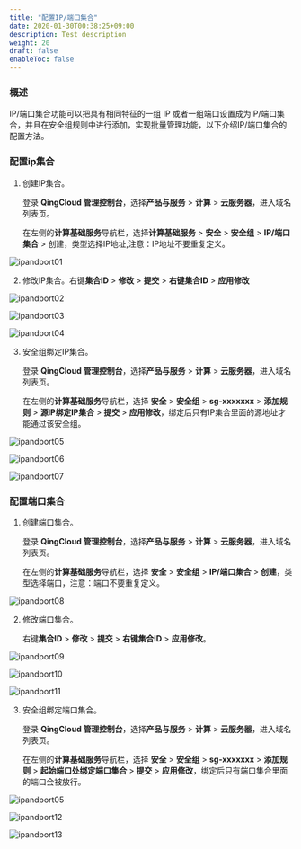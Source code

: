 ```yaml
---
title: "配置IP/端口集合"
date: 2020-01-30T00:38:25+09:00
description: Test description
weight: 20
draft: false
enableToc: false 
---
```


### 概述

IP/端口集合功能可以把具有相同特征的一组 IP 或者一组端口设置成为IP/端口集合，并且在安全组规则中进行添加，实现批量管理功能，以下介绍IP/端口集合的配置方法。

### 配置ip集合

1. 创建IP集合。

   登录 **QingCloud 管理控制台**，选择**产品与服务** > **计算** > **云服务器**，进入域名列表页。

   在左侧的**计算基础服务**导航栏，选择**计算基础服务**  >  **安全**  >  **安全组**  >  **IP/端口集合**  >  创建，类型选择IP地址,注意：IP地址不要重复定义。

![ipandport01](../../../_images/ipandport01.jpg)

2. 修改IP集合。右键**集合ID**  >  **修改**  >  **提交**  >  **右键集合ID**  >  **应用修改**

![ipandport02](../../../_images/ipandport02.jpg)

![ipandport03](../../../_images/ipandport03.jpg)

![ipandport04](../../../_images/ipandport04.jpg)

3. 安全组绑定IP集合。

   登录 **QingCloud 管理控制台**，选择**产品与服务** > **计算** > **云服务器**，进入域名列表页。

   在左侧的**计算基础服务**导航栏，选择 **安全**  >  **安全组**  >  **sg-xxxxxxx** >  **添加规则**  >  **源IP绑定IP集合**  >  **提交**  >  **应用修改**，绑定后只有IP集合里面的源地址才能通过该安全组。

![ipandport05](../../../_images/ipandport05.jpg)

![ipandport06](../../../_images/ipandport06.jpg)

![ipandport07](../../../_images/ipandport07.jpg)

### 配置端口集合

1. 创建端口集合。

   登录 **QingCloud 管理控制台**，选择**产品与服务** > **计算** > **云服务器**，进入域名列表页。

   在左侧的**计算基础服务**导航栏，选择 **安全**  >  **安全组**  >  **IP/端口集合**  >  **创建**，类型选择端口，注意：端口不要重复定义。

![ipandport08](../../../_images/ipandport08.jpg)

2. 修改端口集合。

   右键**集合ID**  >  **修改**  >  **提交**  >  **右键集合ID**  >  **应用修改**。

![ipandport09](../../../_images/ipandport09.jpg)

![ipandport10](../../../_images/ipandport10.jpg)

![ipandport11](../../../_images/ipandport11.png)

3. 安全组绑定端口集合。

   登录 **QingCloud 管理控制台**，选择**产品与服务** > **计算** > **云服务器**，进入域名列表页。

   在左侧的**计算基础服务**导航栏，选择 **安全**  >  **安全组**  >  **sg-xxxxxxx**  >  **添加规则**  >  **起始端口处绑定端口集合**  >  **提交**  >  **应用修改**，绑定后只有端口集合里面的端口会被放行。

![ipandport05](../../../_images/ipandport05.jpg)

![ipandport12](../../../_images/ipandport12.png)

![ipandport13](../../../_images/ipandport13.png)